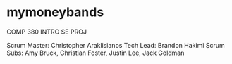 # mymoneybands
COMP 380 INTRO SE PROJ

Scrum Master: Christopher Araklisianos
Tech Lead: Brandon Hakimi
Scrum Subs: Amy Bruck, Christian Foster, Justin Lee, Jack Goldman